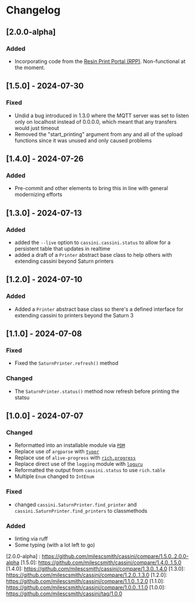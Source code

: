 # Changelog

## [2.0.0-alpha]

### Added

- Incorporating code from the [Resin Print Portal (RPP)](https://github.com/jjtronics/RPP). Non-functional at the moment.

## [1.5.0] - 2024-07-30

### Fixed

- Undid a bug introduced in 1.3.0 where the MQTT server was set to listen only on localhost instead of 0.0.0.0, which
    meant that any transfers would just timeout
- Removed the "start_printing" argument from any and all of the upload functions since it was unused and only caused 
    problems

## [1.4.0] - 2024-07-26

### Added

- Pre-commit and other elements to bring this in line with general modernizing efforts

## [1.3.0] - 2024-07-13

### Added

- added the `--live` option to `cassini.cassini.status` to allow for a persistent table that updates in realtime
- added a draft of a `Printer` abstract base class to help others with extending cassini beyond Saturn printers

## [1.2.0] - 2024-07-10

### Added

- Added a `Printer` abstract base class so there's a defined interface for extending cassini to printers beyond the Saturn 3

## [1.1.0] - 2024-07-08

### Fixed

- Fixed the `SaturnPrinter.refresh()` method

### Changed

- The `SaturnPrinter.status()` method now refresh before printing the statsu

## [1.0.0] - 2024-07-07

### Changed

- Reformatted into an installable module via [`PDM`](https://pdm-project.org/)
- Replace use of `argparse` with [`typer`](https://typer.tiangolo.com/)
- Replace use of `alive-progress` with [`rich.progress`](https://rich.readthedocs.io/en/stable/progress.html)
- Replace direct use of the `logging` module with [`loguru`](https://loguru.readthedocs.io/)
- Reformatted the output from `cassini.status` to use `rich.table`
- Multiple `Enum` changed to `IntEnum`

### Fixed
- changed `cassini.SaturnPrinter.find_printer` and `cassini.SaturnPrinter.find_printers` to classmethods

### Added
- linting via ruff
- Some typing (with a lot left to go)

[2.0.0-alpha] : https://github.com/milescsmith/cassini/compare/1.5.0..2.0.0-alpha
[1.5.0]: https://github.com/milescsmith/cassini/compare/1.4.0..1.5.0
[1.4.0]: https://github.com/milescsmith/cassini/compare/1.3.0..1.4.0
[1.3.0]: https://github.com/milescsmith/cassini/compare/1.2.0..1.3.0
[1.2.0]: https://github.com/milescsmith/cassini/compare/1.1.0..1.2.0
[1.1.0]: https://github.com/milescsmith/cassini/compare/1.0.0..1.1.0
[1.0.0]: https://github.com/milescsmith/cassini/tag/1.0.0
